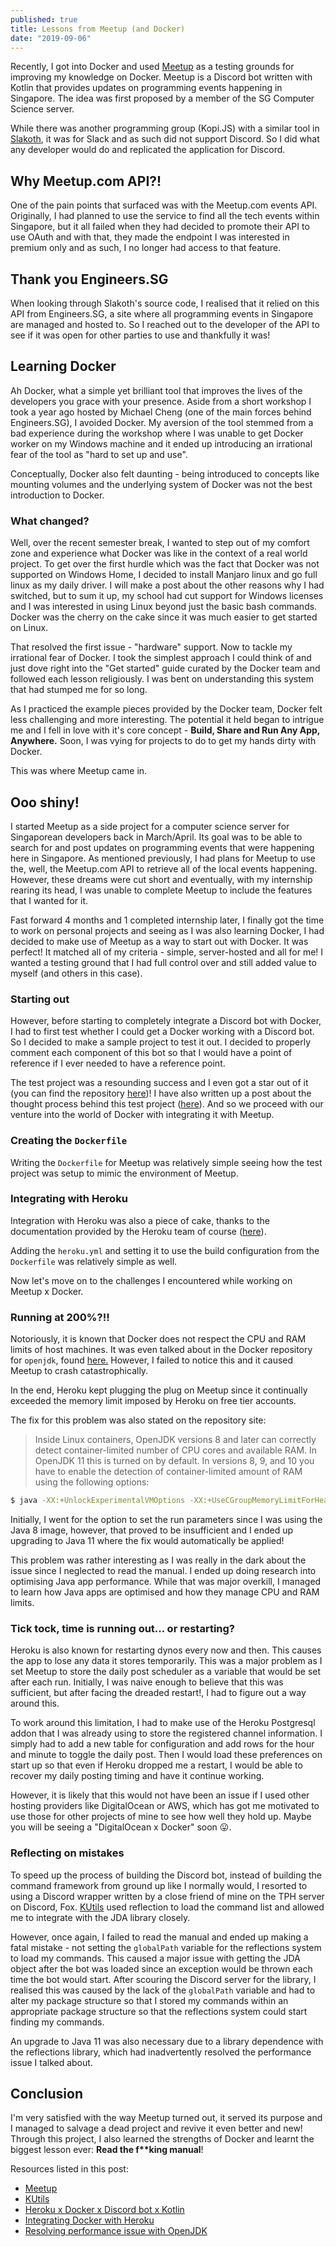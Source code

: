 ```yaml
---
published: true
title: Lessons from Meetup (and Docker)
date: "2019-09-06"
---
```


Recently, I got into Docker and used [Meetup](https://github.com/woojiahao/meetup) as a testing grounds for improving my knowledge on Docker. Meetup is a Discord bot written with Kotlin that provides updates on programming events happening in Singapore. The idea was first proposed by a member of the SG Computer Science server.

While there was another programming group (Kopi.JS) with a similar tool in [Slakoth](https://github.com/cheeaun/slakoth), it was for Slack and as such did not support Discord. So I did what any developer would do and replicated the application for Discord. 

## Why Meetup.com API?!
One of the pain points that surfaced was with the Meetup.com events API. Originally, I had planned to use the service to find all the tech events within Singapore, but it all failed when they had decided to promote their API to use OAuth and with that, they made the endpoint I was interested in premium only and as such, I no longer had access to that feature.

## Thank you Engineers.SG
When looking through Slakoth's source code, I realised that it relied on this API from Engineers.SG, a site where all programming events in Singapore are managed and hosted to. So I reached out to the developer of the API to see if it was open for other parties to use and thankfully it was!

## Learning Docker
Ah Docker, what a simple yet brilliant tool that improves the lives of the developers you grace with your presence. Aside from a short workshop I took a year ago hosted by Michael Cheng (one of the main forces behind Engineers.SG), I avoided Docker. My aversion of the tool stemmed from a bad experience during the workshop where I was unable to get Docker worker on my Windows machine and it ended up introducing an irrational fear of the tool as "hard to set up and use". 

Conceptually, Docker also felt daunting - being introduced to concepts like mounting volumes and the underlying system of Docker was not the best introduction to Docker.

### What changed? 
Well, over the recent semester break, I wanted to step out of my comfort zone and experience what Docker was like in the context of a real world project. To get over the first hurdle which was the fact that Docker was not supported on Windows Home, I decided to install Manjaro linux and go full linux as my daily driver. I will make a post about the other reasons why I had switched, but to sum it up, my school had cut support for Windows licenses and I was interested in using Linux beyond just the basic bash commands. Docker was the cherry on the cake since it was much easier to get started on Linux.

That resolved the first issue - "hardware" support. Now to tackle my irrational fear of Docker. I took the simplest approach I could think of and just dove right into the "Get started" guide curated by the Docker team and followed each lesson religiously. I was bent on understanding this system that had stumped me for so long.

As I practiced the example pieces provided by the Docker team, Docker felt less challenging and more interesting. The potential it held began to intrigue me and I fell in love with it's core concept - **Build, Share and Run Any App, Anywhere.** Soon, I was vying for projects to do to get my hands dirty with Docker. 

This was where Meetup came in.

## Ooo shiny!
I started Meetup as a side project for a computer science server for Singaporean developers back in March/April. Its goal was to be able to search for and post updates on programming events that were happening here in Singapore. As mentioned previously, I had plans for Meetup to use the, well, the Meetup.com API to retrieve all of the local events happening. However, these dreams were cut short and eventually, with my internship rearing its head, I was unable to complete Meetup to include the features that I wanted for it.

Fast forward 4 months and 1 completed internship later, I finally got the time to work on personal projects and seeing as I was also learning Docker, I had decided to make use of Meetup as a way to start out with Docker. It was perfect! It matched all of my criteria - simple, server-hosted and all for me! I wanted a testing ground that I had full control over and still added value to myself (and others in this case). 

### Starting out
However, before starting to completely integrate a Discord bot with Docker, I had to first test whether I could get a Docker working with a Discord bot. So I decided to make a sample project to test it out. I decided to properly comment each component of this bot so that I would have a point of reference if I ever needed to have a reference point. 

The test project was a resounding success and I even got a star out of it (you can find the repository [here](https://github.com/woojiahao/discord-docker))! I have also written up a post about the thought process behind this test project ([here](https://woojiahao.github.io/Heroku-x-Docker-x-Discord-bot-x-Kotlin/)). And so we proceed with our venture into the world of Docker with integrating it with Meetup. 

### Creating the `Dockerfile`
Writing the `Dockerfile` for Meetup was relatively simple seeing how the test project was setup to mimic the environment of Meetup. 

### Integrating with Heroku
Integration with Heroku was also a piece of cake, thanks to the documentation provided by the Heroku team of course ([here](https://devcenter.heroku.com/articles/build-docker-images-heroku-yml)). 

Adding the `heroku.yml` and setting it to use the build configuration from the `Dockerfile` was relatively simple as well.

Now let's move on to the challenges I encountered while working on Meetup x Docker.

### Running at 200%?!!
Notoriously, it is known that Docker does not respect the CPU and RAM limits of host machines. It was even talked about in the Docker repository for `openjdk`, found [here.](https://hub.docker.com/_/openjdk?tab=description) However, I failed to notice this and it caused Meetup to crash catastrophically. 

In the end, Heroku kept plugging the plug on Meetup since it continually exceeded the memory limit imposed by Heroku on free tier accounts.

The fix for this problem was also stated on the repository site:

> Inside Linux containers, OpenJDK versions 8 and later can correctly detect container-limited number of CPU cores and available RAM. In OpenJDK 11 this is turned on by default. In versions 8, 9, and 10 you have to enable the detection of container-limited amount of RAM using the following options:

```bash
$ java -XX:+UnlockExperimentalVMOptions -XX:+UseCGroupMemoryLimitForHeap
```

Initially, I went for the option to set the run parameters since I was using the Java 8 image, however, that proved to be insufficient and I ended up upgrading to Java 11 where the fix would automatically be applied!

This problem was rather interesting as I was really in the dark about the issue since I neglected to read the manual. I ended up doing research into optimising Java app performance. While that was major overkill, I managed to learn how Java apps are optimised and how they manage CPU and RAM limits.

### Tick tock, time is running out... or restarting?
Heroku is also known for restarting dynos every now and then. This causes the app to lose any data it stores temporarily. This was a major problem as I set Meetup to store the daily post scheduler as a variable that would be set after each run. Initially, I was naive enough to believe that this was sufficient, but after facing the dreaded restart!, I had to figure out a way around this.

To work around this limitation, I had to make use of the Heroku Postgresql addon that I was already using to store the registered channel information. I simply had to add a new table for configuration and add rows for the hour and minute to toggle the daily post. Then I would load these preferences on start up so that even if Heroku dropped me a restart, I would be able to recover my daily posting timing and have it continue working.

However, it is likely that this would not have been an issue if I used other hosting providers like DigitalOcean or AWS, which has got me motivated to use those for other projects of mine to see how well they hold up. Maybe you will be seeing a "DigitalOcean x Docker" soon 😛.

### Reflecting on mistakes
To speed up the process of building the Discord bot, instead of building the command framework from ground up like I normally would, I resorted to using a Discord wrapper written by a close friend of mine on the TPH server on Discord, Fox. [KUtils](https://gitlab.com/Aberrantfox/KUtils) used reflection to load the command list and allowed me to integrate with the JDA library closely. 

However, once again, I failed to read the manual and ended up making a fatal mistake - not setting the `globalPath` variable for the reflections system to load my commands. This caused a major issue with getting the JDA object after the bot was loaded since an exception would be thrown each time the bot would start. After scouring the Discord server for the library, I realised this was caused by the lack of the `globalPath` variable and had to alter my package structure so that I stored my commands within an appropriate package structure so that the reflections system could start finding my commands.

An upgrade to Java 11 was also necessary due to a library dependence with the reflections library, which had inadvertently resolved the performance issue I talked about.

## Conclusion
I'm very satisfied with the way Meetup turned out, it served its purpose and I managed to salvage a dead project and revive it even better and new! Through this project, I also learned the strengths of Docker and learnt the biggest lesson ever: **Read the f\*\*king manual**!

Resources listed in this post:
- [Meetup](https://github.com/woojiahao/meetup)
- [KUtils](https://gitlab.com/Aberrantfox/KUtils)
- [Heroku x Docker x Discord bot x Kotlin](https://woojiahao.github.io/Heroku-x-Docker-x-Discord-bot-x-Kotlin/)
- [Integrating Docker with Heroku](https://devcenter.heroku.com/articles/build-docker-images-heroku-yml)
- [Resolving performance issue with OpenJDK](https://hub.docker.com/_/openjdk/)
